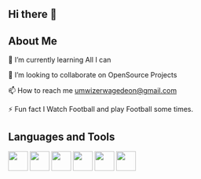 ## Hi there 👋

## About Me

🌱 I’m currently learning All I can

👯 I’m looking to collaborate on OpenSource Projects

📫 How to reach me umwizerwagedeon@gmail.com

⚡ Fun fact I Watch Football and play Football some times.

## Languages and Tools
<img src="https://cdn.jsdelivr.net/gh/devicons/devicon/icons/react/react-original.svg" width="40" height="40"/> <img src="https://cdn.jsdelivr.net/gh/devicons/devicon/icons/express/express-original.svg" width="40" height="40"/> <img src="https://cdn.jsdelivr.net/gh/devicons/devicon/icons/nodejs/nodejs-original.svg" width="40" height="40"/>  <img src="https://cdn.jsdelivr.net/gh/devicons/devicon/icons/laravel/laravel-original.svg" width="40" height="40"/>   <img src="https://cdn.jsdelivr.net/gh/devicons/devicon/icons/vuejs/vuejs-original.svg" width="40" height="40"/>  <img src="https://cdn.jsdelivr.net/gh/devicons/devicon/icons/angular/angular-original.svg" width="40" height="40"/>


<!--
**Gedeon-42/Gedeon-42** is a ✨ _special_ ✨ repository because its `README.md` (this file) appears on your GitHub profile.

Here are some ideas to get you started:

- 🔭 I’m currently working on ...
- 🌱 I’m currently learning ...
- 👯 I’m looking to collaborate on ...
- 🤔 I’m looking for help with ...
- 💬 Ask me about ...
- 📫 How to reach me: ...
- 😄 Pronouns: ...
- ⚡ Fun fact: ...
-->
